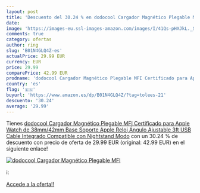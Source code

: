 ```yaml
---
layout: post
title: 'Descuento del 30.24 % en dodocool Cargador Magnético Plegable MFI'
date: 
image: 'https://images-eu.ssl-images-amazon.com/images/I/41Qs-pHXJkL._SL200_.jpg'
comments: true
category: ofertas
author: ring
slug: 'B01N4GLQ4Z-es'
actualPrice: 29.99 EUR
currency: EUR
price: 29.99
comparePrice: 42.99 EUR
prodname: 'dodocool Cargador Magnético Plegable MFI Certificado para Apple Watch de 38mm/42mm Base Soporte Apple Reloj Ángulo Ajustable 3ft USB Cable Integrado Compatible con Nightstand Modo'
country: 'es'
flag: '🇪🇸'
buyurl: 'https://www.amazon.es/dp/B01N4GLQ4Z/?tag=tolees-21'
descuento: '30.24'
average: '29.99'
---
```


Tienes [dodocool Cargador Magnético Plegable MFI Certificado para Apple Watch de 38mm/42mm Base Soporte Apple Reloj Ángulo Ajustable 3ft USB Cable Integrado Compatible con Nightstand Modo](https://www.amazon.es/dp/B01N4GLQ4Z/?tag=tolees-21) con un 30.24 % de descuento con precio de oferta de 29.99 EUR (original: 42.99 EUR) en el siguiente enlace!

[![dodocool Cargador Magnético Plegable MFI](https://images-eu.ssl-images-amazon.com/images/I/41Qs-pHXJkL._SL200_.jpg)](https://www.amazon.es/dp/B01N4GLQ4Z/?tag=tolees-21)

ℹ️:


[Accede a la oferta!!](https://www.amazon.es/dp/B01N4GLQ4Z/?tag=tolees-21)
